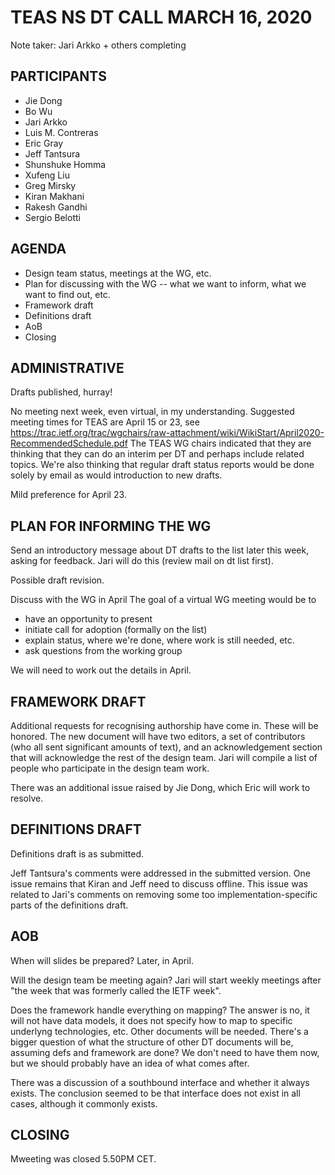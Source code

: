 # TEAS NS DT CALL MARCH 16, 2020

Note taker: Jari Arkko + others completing

## PARTICIPANTS

* Jie Dong
* Bo Wu
* Jari Arkko
* Luis M. Contreras
* Eric Gray
* Jeff Tantsura
* Shunshuke Homma
* Xufeng Liu
* Greg Mirsky
* Kiran Makhani
* Rakesh Gandhi
* Sergio Belotti

## AGENDA

* Design team status, meetings at the WG, etc.
* Plan for discussing with the WG -- what we want to inform, what we want to find out, etc.
* Framework draft
* Definitions draft
* AoB
* Closing

## ADMINISTRATIVE

Drafts published, hurray!

No meeting next week, even virtual, in my understanding. Suggested meeting times for TEAS are April 15 or 23, see https://trac.ietf.org/trac/wgchairs/raw-attachment/wiki/WikiStart/April2020-RecommendedSchedule.pdf The TEAS WG chairs indicated that they are thinking that they can do an interim per DT and perhaps include related topics.  We're also thinking that regular draft status reports would be done solely by email as would introduction to new drafts.

Mild preference for April 23.

## PLAN FOR INFORMING THE WG

Send an introductory message about DT drafts to the list later this week, asking for feedback. Jari will do this (review mail on dt list first).

Possible draft revision.

Discuss with the WG in April The goal of a virtual WG meeting would be to
* have an  opportunity to present
* initiate call for adoption (formally on the list)
* explain status, where we're done, where work is still needed, etc.
* ask questions from the working group

We will need to work out the details in April.

## FRAMEWORK DRAFT

Additional requests for recognising authorship have come in. These will be honored. The new document will have two editors, a set of contributors (who all sent significant amounts of text), and an acknowledgement section that will acknowledge the rest of the design team. Jari will compile a list of people who participate in the design team work.

There was an additional issue raised by Jie Dong, which Eric will work to resolve.

## DEFINITIONS DRAFT

Definitions draft is as submitted.

Jeff Tantsura's comments were addressed in the submitted version. One issue remains that Kiran and Jeff need to discuss offline. This issue was related to Jari's comments on removing some too implementation-specific parts of the definitions draft.

## AOB

When will slides be prepared? Later, in April.

Will the design team be meeting again? Jari will start weekly meetings after "the week that was formerly called the IETF week".

Does the framework handle everything on mapping? The answer is no, it will not have data models, it does not specify how to map to specific underlyng technologies, etc.  Other documents will be needed. There's a bigger question of what the structure of other DT documents will be, assuming defs and framework are done? We don't need to have them now, but we should probably have an idea of what comes after.

There was a discussion of a southbound interface and whether it always exists. The conclusion seemed to be that interface does not exist in all cases, although it commonly exists.

## CLOSING

Mweeting was closed 5.50PM CET.
